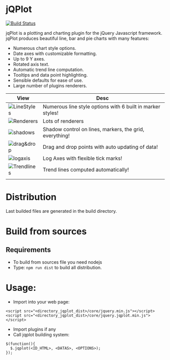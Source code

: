jQPlot
======

[![Build Status](https://travis-ci.org/svandecappelle/jQPlot.svg?branch=master)](https://travis-ci.org/svandecappelle/jQPlot)


jqPlot is a plotting and charting plugin for the jQuery Javascript framework. jqPlot produces beautiful line, bar and pie charts with many features:

* Numerous chart style options.
* Date axes with customizable formatting.
* Up to 9 Y axes.
* Rotated axis text.
* Automatic trend line computation.
* Tooltips and data point highlighting.
* Sensible defaults for ease of use.
* Large number of plugins renderers.

| View  | Desc |
| ----- | ---- |
| ![LineStyles](http://www.jqplot.com/images/linestyles2.jpg) | Numerous line style options with 6 built in marker styles! |
| ![Renderers](http://www.jqplot.com/images/barchart.jpg) | Lots of renderers |
| ![shadows](http://www.jqplot.com/images/shadow2.jpg) | Shadow control on lines, markers, the grid, everything! |
| ![drag&drop](http://www.jqplot.com/images/dragdrop2.jpg) | Drag and drop points with auto updating of data! |
| ![logaxis](http://www.jqplot.com/images/logaxes2.jpg) | Log Axes with flexible tick marks! |
| ![Trendlines](http://www.jqplot.com/images/trendline2.jpg) | Trend lines computed automatically! |
|  |  |

# Distribution
Last builded files are generated in the build directory.  

# Build from sources
## Requirements
* To build from sources file you need nodejs
* Type: ```npm run dist``` to build all distribution.

# Usage:
* Import into your web page:
```
<script src="<directory_jqplot_dist>/core/jquery.min.js"></script>
<script src="<directory_jqplot_dist>/core/jquery.jqplot.min.js"></script>
```
* Import plugins if any
* Call jqplot building system:
```
$(function(){
  $.jqplot(<ID_HTML>, <DATAS>, <OPTIONS>);
});
```

